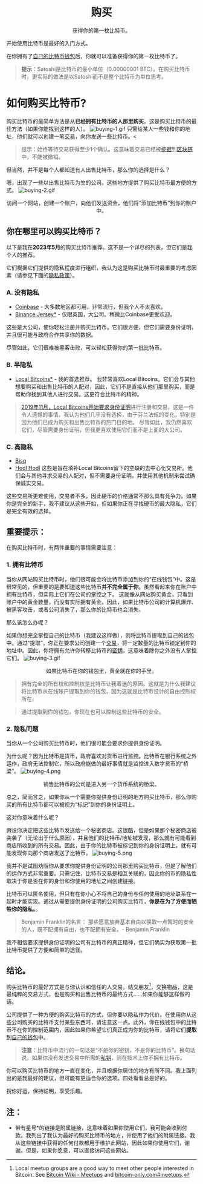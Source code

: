 # <center>购买</center>
<center>获得你的第一枚比特币。</center>

开始使用比特币是最好的入门方式。

在你拥有了[自己的比特币钱包](../getting-started/getting%20started.md)后，你就可以准备获得你的第一枚比特币了。

>**提示**：Satoshi是比特币的最小单位（0.00000001 BTC）。在购买比特币时，更实际的做法是以Satoshi而不是整个比特币为单位思考。

# 如何购买比特币?
购买比特币的最简单方法是从**已经拥有比特币的人那里购买**。这是购买比特币的最佳方法（如果你能找到这样的人）。
![buying-1.gif](img/buying-1%20(1).gif)
只需给某人一些钱和你的地址，他们就可以创建一笔[交易](../../How%20Bitcoin%20Works/3.Transactions/Transactions.md)，向你发送一些比特币。<

>提示：始终等待交易获得至少1个确认。这意味着交易已经被[挖掘](../../How%20Bitcoin%20Works/2.Mining/mining.md)到[区块链](../../../Technical/Blockchain/blockchain.md)中，不能被撤销。

但当然，并不是每个人都知道有人出售比特币，那么你的选择是什么？

嗯，出现了一些以出售比特币为生的公司。这些地方提供了购买比特币最方便的方式。
![buying-2.gif](img/buying-2%20(1).gif)
<center>访问一个网站，创建一个账户，向他们发送资金，他们将“添加比特币”到你的账户中。</center>

## 你在哪里可以购买比特币？
以下是我在**2023年5月**的购买比特币推荐。这不是一个详尽的列表，但它们是[我](../../../About/about.md)个人的推荐。

它们根据它们提供的隐私程度进行组织，我认为这是购买比特币时最重要的考虑因素（请参见下面的[隐私政策](#2-隐私问题)）。

### A. 没有隐私

* [Coinbase](https://learnmeabitcoin.com/visit/coinbase) - 大多数地区都可用，非常流行，但我个人不太喜欢。
* [Binance Jersey*](https://learnmeabitcoin.com/visit/binancejersey)  - 仅限英国，大公司。稍微比Coinbase更受欢迎。

这些是大公司，使你轻松注册并购买比特币。它们很方便，但它们需要身份证明，并且很可能与政府合作共享你的数据。

尽管如此，它们很难被黑客击败，可以轻松获得你的第一批比特币。

### B. 半隐私
* [Local Bitcoins*](https://learnmeabitcoin.com/visit/localbitcoins)  - 我的首选推荐。
我非常喜欢Local Bitcoins。它们会与其他想要购买和出售比特币的人配对，因此，它们不是直接从他们那里购买，而是帮助你找到其他人进行交易。这更符合比特币的精神。

>[2019年11月，Local Bitcoins开始要求身份证明](https://localbitcoins.net/blog/aml-features-update/)进行注册和交易，这是一件令人遗憾的事情。我认为他们几乎没有选择，由于芬兰法规的变化，特别是因为他们已成为购买和出售比特币的热门目的地。
尽管如此，我仍然喜欢它们，尽管需要身份证明，但我更喜欢使用它们而不是上面的大公司。

### C. 高隐私
* [Bisq](https://learnmeabitcoin.com/visit/bisq)
* [Hodl Hodl](https://learnmeabitcoin.com/visit/hodlhodl)
这些是旨在填补Local Bitcoins留下的空缺的去中心化交易所。他们会与其他寻求交易的人配对，但不需要身份证明，并使用其他机制来尝试确保诚实交易。

这些交易所更难使用，交易者不多，因此硬币的价格通常不那么具有竞争力。如果你是完全的新手，我不建议从这些开始，但如果你正在寻找硬币的最大隐私，它们是完全有效的选择。


## 重要提示：
在购买比特币时，有两件重要的事情需要注意：

### 1. 拥有比特币
当你从网站购买比特币时，他们很可能会将比特币添加到你的“在线钱包”中。这是很常见的，但重要的是要知道这些比特币**并不完全属于你**。虽然看起来你在账户中拥有比特币，但实际上它们在公司的掌控之下。
这就像从网站购买黄金，只看到账户中的黄金数量，而没有实际拥有黄金。因此，如果比特币公司的计算机爆炸、被黑客攻击，或者公司消失了，那么你的比特币也会消失。

那么该怎么办呢？

如果你想完全掌控自己的比特币（我建议这样做），则将比特币提取到自己的钱包中。通过“提取”，你正在要求公司创建一个[交易](../../How%20Bitcoin%20Works/3.Transactions/Transactions.md)，将一定数量的比特币锁定到你的地址中。因此，你将拥有允许你转移比特币的[密钥](../../How%20Bitcoin%20Works/4.Keys%26Addresses/keys_addresses.md)，这意味着除你之外没有人掌控它们。
![buying-3.gif](img/buying-3%20(1).gif)
<center>如果比特币在你的钱包里，黄金就在你的手里。</center>

>拥有完全的所有权和控制权是比特币让我着迷的原因。这就是为什么我建议将比特币从在线账户提取到你的钱包，因为这就是比特币设计的自由控制权所在。

>通过提取到你的钱包，你现在也可以控制这些比特币的安全。

### 2. 隐私问题

当你从一个公司购买比特币时，他们很可能会要求你提供身份证明。

为什么呢？因为比特币是货币，政府喜欢对货币进行监控。比特币在银行系统之外运作，政府无法控制它，所以政府能做的最好事情就是监控进入数字货币的“桥梁”。
![buying-4.png](img/buying-4%20(1).png)
<center>销售比特币的公司是进入另一个货币系统的桥梁。</center>

总之，简而言之，如果你从一个需要你提供身份证明的地方购买比特币，那么你购买的所有比特币都可以被视为“标记”到你的身份证明上。

这对你意味着什么呢？

假设你决定把这些比特币发送给一个秘密商店。这很酷，但是如果那个秘密商店被突袭了（无论出于什么原因），并且他们的比特币/地址被发现，那么就有可能看到商店所收到的所有交易。因此，由于你的比特币被标记到你的身份证明上，就有可能发现你向那个商店发送了比特币。
![buying-5.png](img/buying-5%20(1).png)

我并不是试图劝阻你从要求你提供身份证明的公司那里购买比特币，但是了解他们的运作方式非常重要。只需记住，比特币交易是相互关联的，因此你的币的隐私性取决于你是否在你的身份和你使用的地址之间创建链接。

比特币可以匿名使用，但只有在你小心不将自己的身份与任何使用的地址联系在一起时才能实现。通过从需要提供身份证明的公司购买比特币，**你是在为了方便而牺牲你的隐私。**。

>Benjamin Franklin的名言：
那些愿意放弃基本自由以换取一点暂时的安全的人，既不配拥有自由，也不配拥有安全。- Benjamin Franklin

我不相信要求提供身份证明的公司有比特币的真正精神，但它们确实为获取第一批比特币提供了方便和简单的途径。

## 结论。
购买比特币的最好方式是与你认识和信任的人交易。结交朋友[^1]，交换物品，这是最纯粹的交易方式，也是购买和出售比特币的最终方式……如果你能够这样做的话。

公司提供了一种方便的购买比特币的方式，但你要以隐私作为代价。在使用你从这些公司购买的比特币支付某些东西时，请注意这一点。此外，你在线钱包中的比特币不在你的控制范围内，因此如果你希望它们真正成为你的比特币，请将它们**提取**到[自己的钱包](../getting-started/getting%20started.md)中。

>**注意**：比特币中流行的一句话是“不是你的密钥，不是你的比特币”。换句话说，如果你没有发送交易中所需的[私钥](../../How%20Bitcoin%20Works/4.Keys%26Addresses/Privatr%20key/Private%20key.md)，则在技术上你不拥有比特币。

你可以购买比特币的地方一直在变化，并且根据你居住的地方有所不同。我上面列出的是我最好的建议，但可能有更适合你的选项。四处看看总是好的。

祝你好运，保持聪明，享受乐趣。

## 注：
* 带有星号*的链接是附属链接，这意味着如果你使用它们，我可能会收到付款。我列出了我认为最好的购买比特币的地方，并使用了他们的附属链接。我从这些链接中获得的任何付款都用于维护此网站，因此如果你使用它们，谢谢。但是，如果你愿意，可以直接访问这些网站。


[^1]:Local meetup groups are a good way to meet other people interested in Bitcoin. See [Bitcoin Wiki - Meetups](https://en.bitcoin.it/wiki/Meetups) and [bitcoin-only.com#meetups](https://bitcoin-only.com/#meetups).
